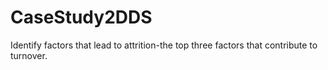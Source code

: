 # CaseStudy2DDS
Identify factors that lead to attrition-the top three factors that contribute to turnover.
